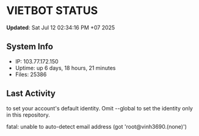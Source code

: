 # VIETBOT STATUS
**Updated**: Sat Jul 12 02:34:16 PM +07 2025

## System Info
- IP: 103.77.172.150
- Uptime: up 6 days, 18 hours, 21 minutes
- Files: 25386

## Last Activity

to set your account's default identity.
Omit --global to set the identity only in this repository.

fatal: unable to auto-detect email address (got 'root@vinh3690.(none)')
